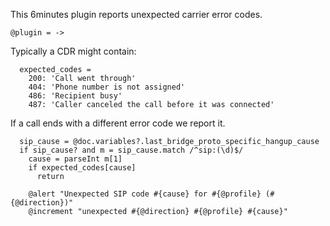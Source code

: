 This 6minutes plugin reports unexpected carrier error codes.

    @plugin = ->

Typically a CDR might contain:

      expected_codes =
        200: 'Call went through'
        404: 'Phone number is not assigned'
        486: 'Recipient busy'
        487: 'Caller canceled the call before it was connected'

If a call ends with a different error code we report it.

      sip_cause = @doc.variables?.last_bridge_proto_specific_hangup_cause
      if sip_cause? and m = sip_cause.match /^sip:(\d)$/
        cause = parseInt m[1]
        if expected_codes[cause]
          return

        @alert "Unexpected SIP code #{cause} for #{@profile} (#{@direction})"
        @increment "unexpected #{@direction} #{@profile} #{cause}"
